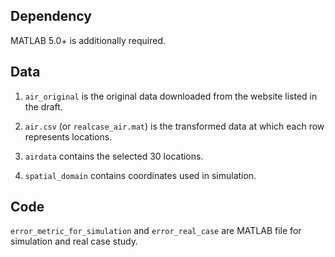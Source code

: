 ## Dependency

MATLAB 5.0+ is additionally required.

## Data

1. `air_original` is the original data downloaded from the website listed in the draft.

2. `air.csv` (or `realcase_air.mat`) is the  transformed data at which each row represents locations.

3. `airdata` contains the selected 30 locations.

4. `spatial_domain` contains coordinates used in simulation.


## Code 

`error_metric_for_simulation` and `error_real_case` are MATLAB file for simulation and real case study.

